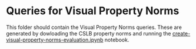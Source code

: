 # Queries for Visual Property Norms

This folder should contain the Visual Property Norms queries. These are generated by dowloading the CSLB property norms and running the [create-visual-property-norms-evaluation.ipynb](../../create-visual-property-norms-evaluation.ipynb) notebook.